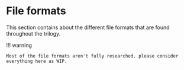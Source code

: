 # File formats

This section contains about the different file formats that are found throughout the trilogy.

!!! warning

    Most of the file formats aren't fully researched. please consider everything here as WIP.